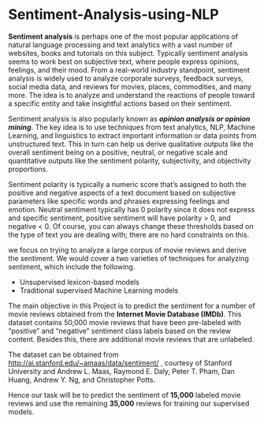 # Sentiment-Analysis-using-NLP
**Sentiment analysis** is perhaps one of the most popular applications of natural language processing and text analytics with a vast number of websites, books and tutorials on this subject. Typically sentiment analysis seems to work best on subjective text, where people express opinions, feelings, and their mood. From a real-world industry standpoint, sentiment analysis is widely used to analyze corporate surveys, feedback surveys, social media data, and reviews for movies, places, commodities, and many more. The idea is to analyze and understand the reactions of people toward a specific entity and take insightful actions based on their sentiment.

Sentiment analysis is also popularly known as ***opinion analysis or opinion mining***. The key idea is to use techniques from text analytics, NLP, Machine Learning, and linguistics to extract important information or data points from unstructured text. This in turn can help us derive qualitative outputs like the overall sentiment being on a positive, neutral, or negative scale and quantitative outputs like the sentiment polarity, subjectivity, and objectivity proportions.


Sentiment polarity is typically a numeric score that’s assigned to both the positive and negative aspects of a text document based on subjective parameters like specific words and phrases expressing feelings and emotion. Neutral sentiment typically has 0 polarity since it does not express and specific sentiment, positive sentiment will have polarity > 0, and negative < 0. Of course, you can always change these thresholds based on the type of text you are dealing with; there are no hard constraints on this.

we focus on trying to analyze a large corpus of movie reviews and derive the sentiment.
We would cover a two varieties of techniques for analyzing sentiment, which include the following.
- Unsupervised lexicon-based models
- Traditional supervised Machine Learning models

The main objective in this Project is to predict the sentiment for a number of movie reviews obtained from the **Internet Movie Database (IMDb)**. This dataset contains 50,000 movie reviews that have been pre-labeled with “positive” and “negative” sentiment class labels based on the review content. Besides this, there are additional movie reviews that are unlabeled.

The dataset can be obtained from http://ai.stanford.edu/~amaas/data/sentiment/ ,
courtesy of Stanford University and Andrew L. Maas, Raymond E. Daly, Peter T. Pham, Dan Huang, Andrew Y. Ng, and Christopher Potts.

Hence our task will be to predict the sentiment of **15,000** labeled movie reviews and use the remaining **35,000** reviews for training our supervised models.
